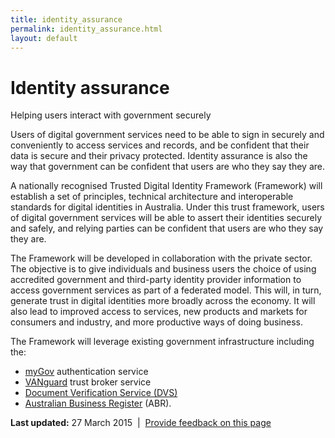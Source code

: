 ```yaml
---
title: identity_assurance
permalink: identity_assurance.html
layout: default
---
```

Identity assurance
==================

Helping users interact with government securely

Users of digital government services need to be able to sign in securely and conveniently to access services and records, and be confident that their data is secure and their privacy protected. Identity assurance is also the way that government can be confident that users are who they say they are.

A nationally recognised Trusted Digital Identity Framework (Framework) will establish a set of principles, technical architecture and interoperable standards for digital identities in Australia. Under this trust framework, users of digital government services will be able to assert their identities securely and safely, and relying parties can be confident that users are who they say they are.

The Framework will be developed in collaboration with the private sector. The objective is to give individuals and business users the choice of using accredited government and third-party identity provider information to access government services as part of a federated model. This will, in turn, generate trust in digital identities more broadly across the economy. It will also lead to improved access to services, new products and markets for consumers and industry, and more productive ways of doing business.

The Framework will leverage existing government infrastructure including the:

-   [myGov](https://my.gov.au/) authentication service
-   [VANguard](http://vanguard.business.gov.au/Pages/default.aspx) trust broker service
-   [Document Verification Service (DVS)](http://www.dvs.gov.au/)
-   [Australian Business Register](https://abr.gov.au/) (ABR). 

**Last updated:** 27 March 2015  |  [Provide feedback on this page](../../feedback%3Furl_from=Identityassurance.html)

